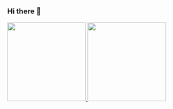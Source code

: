 ### Hi there 👋
<p align="left">
<a href="https://https://github.com/R-Fox778">
  <img height="180em" src="https://github-readme-stats-eight-theta.vercel.app/api?username=R-Fox778&show_icons=true&theme=algolia&include_all_commits=true&count_private=true"/>
  <img height="180em" src="https://github-readme-stats-eight-theta.vercel.app/api/top-langs/?username=R-Fox778&layout=compact&langs_count=8&theme=algolia"/>
</a>
</p>
